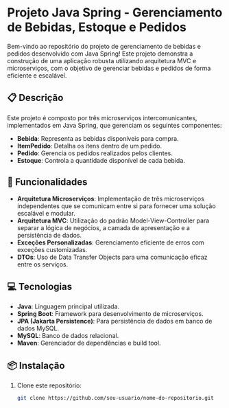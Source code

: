 # Projeto Java Spring - Gerenciamento de Bebidas, Estoque e Pedidos

Bem-vindo ao repositório do projeto de gerenciamento de bebidas e pedidos desenvolvido com Java Spring! Este projeto demonstra a construção de uma aplicação robusta utilizando arquitetura MVC e microserviços, com o objetivo de gerenciar bebidas e pedidos de forma eficiente e escalável.

## 📋 Descrição

Este projeto é composto por três microserviços intercomunicantes, implementados em Java Spring, que gerenciam os seguintes componentes:

- **Bebida**: Representa as bebidas disponíveis para compra.
- **ItemPedido**: Detalha os itens dentro de um pedido.
- **Pedido**: Gerencia os pedidos realizados pelos clientes.
- **Estoque**: Controla a quantidade disponível de cada bebida.

## 🚀 Funcionalidades

- **Arquitetura Microserviços**: Implementação de três microserviços independentes que se comunicam entre si para fornecer uma solução escalável e modular.
- **Arquitetura MVC**: Utilização do padrão Model-View-Controller para separar a lógica de negócios, a camada de apresentação e a persistência de dados.
- **Exceções Personalizadas**: Gerenciamento eficiente de erros com exceções customizadas.
- **DTOs**: Uso de Data Transfer Objects para uma comunicação eficaz entre os serviços.

## 💻 Tecnologias

- **Java**: Linguagem principal utilizada.
- **Spring Boot**: Framework para desenvolvimento de microserviços.
- **JPA (Jakarta Persistence)**: Para persistência de dados em banco de dados MySQL.
- **MySQL**: Banco de dados relacional.
- **Maven**: Gerenciador de dependências e build tool.

## 📦 Instalação

1. Clone este repositório:
   ```bash
   git clone https://github.com/seu-usuario/nome-do-repositorio.git
